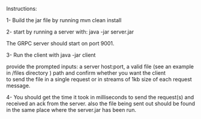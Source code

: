 Instructions:

1- Build the jar file by running 
    mvn clean install 

2- start by running a server with:
    java -jar server.jar 
 
   The GRPC server should start on port 9001. 

3- Run the client with 
   java -jar client 

   provide the prompted inputs: a server host:port, a  valid file  (see an example in /files directory ) path and confirm whether you want the client  
   to send the file in a single request or in streams of 1kb size of each request message. 

4- You should get the time it took in milliseconds to send the request(s) and received an ack from the server. 
   also the file being sent out should be found in the same place where the server.jar has been run. 
